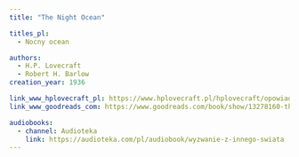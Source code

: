 ```yaml
---
title: "The Night Ocean"

titles_pl:
  - Nocny ocean

authors:
  - H.P. Lovecraft
  - Robert H. Barlow
creation_year: 1936

link_www_hplovecraft_pl: https://www.hplovecraft.pl/hplovecraft/opowiadania-nowele-powiesci/the-night-ocean/
link_www_goodreads_com: https://www.goodreads.com/book/show/13278160-the-night-ocean

audiobooks:
  - channel: Audioteka
    link: https://audioteka.com/pl/audiobook/wyzwanie-z-innego-swiata
---
```


